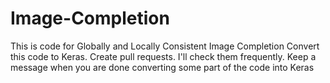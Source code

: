 # Image-Completion
This is code for Globally and Locally Consistent Image Completion
Convert this code to Keras. Create pull requests. I'll check them frequently. Keep a message when you are done converting some part of the code into Keras

